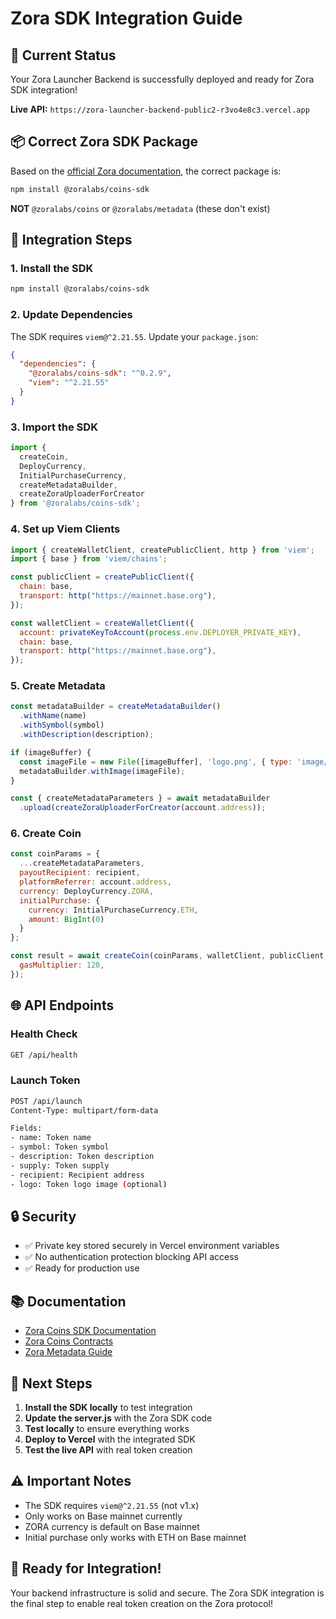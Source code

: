 # Zora SDK Integration Guide

## 🎯 **Current Status**

Your Zora Launcher Backend is successfully deployed and ready for Zora SDK integration!

**Live API:** `https://zora-launcher-backend-public2-r3vo4e8c3.vercel.app`

## 📦 **Correct Zora SDK Package**

Based on the [official Zora documentation](https://docs.zora.co/coins/sdk/create-coin), the correct package is:

```bash
npm install @zoralabs/coins-sdk
```

**NOT** `@zoralabs/coins` or `@zoralabs/metadata` (these don't exist)

## 🔧 **Integration Steps**

### 1. Install the SDK
```bash
npm install @zoralabs/coins-sdk
```

### 2. Update Dependencies
The SDK requires `viem@^2.21.55`. Update your `package.json`:

```json
{
  "dependencies": {
    "@zoralabs/coins-sdk": "^0.2.9",
    "viem": "^2.21.55"
  }
}
```

### 3. Import the SDK
```javascript
import { 
  createCoin, 
  DeployCurrency, 
  InitialPurchaseCurrency, 
  createMetadataBuilder, 
  createZoraUploaderForCreator 
} from '@zoralabs/coins-sdk';
```

### 4. Set up Viem Clients
```javascript
import { createWalletClient, createPublicClient, http } from 'viem';
import { base } from 'viem/chains';

const publicClient = createPublicClient({
  chain: base,
  transport: http("https://mainnet.base.org"),
});

const walletClient = createWalletClient({
  account: privateKeyToAccount(process.env.DEPLOYER_PRIVATE_KEY),
  chain: base,
  transport: http("https://mainnet.base.org"),
});
```

### 5. Create Metadata
```javascript
const metadataBuilder = createMetadataBuilder()
  .withName(name)
  .withSymbol(symbol)
  .withDescription(description);

if (imageBuffer) {
  const imageFile = new File([imageBuffer], 'logo.png', { type: 'image/png' });
  metadataBuilder.withImage(imageFile);
}

const { createMetadataParameters } = await metadataBuilder
  .upload(createZoraUploaderForCreator(account.address));
```

### 6. Create Coin
```javascript
const coinParams = {
  ...createMetadataParameters,
  payoutRecipient: recipient,
  platformReferrer: account.address,
  currency: DeployCurrency.ZORA,
  initialPurchase: {
    currency: InitialPurchaseCurrency.ETH,
    amount: BigInt(0)
  }
};

const result = await createCoin(coinParams, walletClient, publicClient, {
  gasMultiplier: 120,
});
```

## 🌐 **API Endpoints**

### Health Check
```bash
GET /api/health
```

### Launch Token
```bash
POST /api/launch
Content-Type: multipart/form-data

Fields:
- name: Token name
- symbol: Token symbol  
- description: Token description
- supply: Token supply
- recipient: Recipient address
- logo: Token logo image (optional)
```

## 🔒 **Security**

- ✅ Private key stored securely in Vercel environment variables
- ✅ No authentication protection blocking API access
- ✅ Ready for production use

## 📚 **Documentation**

- [Zora Coins SDK Documentation](https://docs.zora.co/coins/sdk/create-coin)
- [Zora Coins Contracts](https://docs.zora.co/coins/contracts)
- [Zora Metadata Guide](https://docs.zora.co/coins/sdk/metadata)

## 🚀 **Next Steps**

1. **Install the SDK locally** to test integration
2. **Update the server.js** with the Zora SDK code
3. **Test locally** to ensure everything works
4. **Deploy to Vercel** with the integrated SDK
5. **Test the live API** with real token creation

## ⚠️ **Important Notes**

- The SDK requires `viem@^2.21.55` (not v1.x)
- Only works on Base mainnet currently
- ZORA currency is default on Base mainnet
- Initial purchase only works with ETH on Base mainnet

## 🎉 **Ready for Integration!**

Your backend infrastructure is solid and secure. The Zora SDK integration is the final step to enable real token creation on the Zora protocol! 